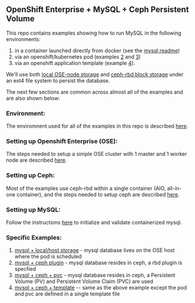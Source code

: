 ## OpenShift Enterprise + MySQL + Ceph Persistent Volume

This repo contains examples showing how to run MySQL in the following environments:
  1. in a container launched directly from docker (see the [mysql readme](MYSQL.md))
  2. via an openshift/kubernetes pod (examples [2](mysql_ceph_host) and [3](mysql_ceph_pvc))
  3. via an openshift application template (example [4](mysql_ceph_template)).

We'll use both [local OSE-node storage](mysql_ceph_host) and [ceph-rbd block storage](mysql_ceph_plugin) under an ext4 file system to persist the database.

The next few sections are common across almost all of the examples and are also shown below:

### Environment:
The enviromnent used for all of the examples in this repo is described [here](ENV.md).

### Setting up Openshift Enterprise (OSE):
The steps needed to setup a simple OSE cluster with 1 master and 1 worker node are described [here](OSE.md).

### Setting up Ceph:
Most of the examples use ceph-rbd within a single container (AIO, all-in-one container), and the steps needed to setup ceph are described [here](CEPH.md).

### Setting up MySQL:
Follow the instructions [here](MYSQL.md) to initialize and validate containerized mysql.

### Specific Examples:
1. [mysql + local/host storage](mysql_ceph_host) - mysql database lives on the OSE host where the pod is scheduled
2. [mysql + ceph plugin](mysql_ceph_plugin) - mysql database resides in ceph, a rbd plugin is specfied
3. [mysql + ceph + pvc](mysql_ceph_pvc) - mysql database resides in ceph, a Persistent Volume (PV) and Persistent Volume Claim (PVC) are used
4. [mysql + ceph + template](mysql_ceph_template) -- same as the above example except the pod and pvc are defined in a single template file

